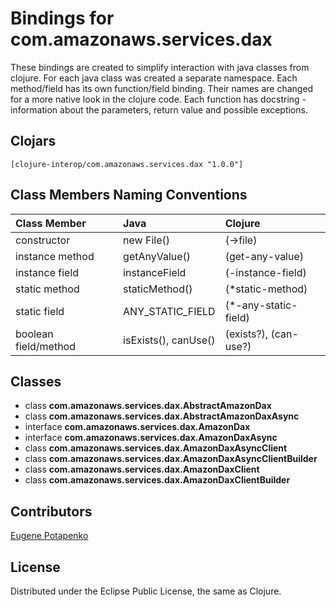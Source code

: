# Bindings for com.amazonaws.services.dax

These bindings are created to simplify interaction with java classes from clojure.
For each java class was created a separate namespace.
Each method/field has its own function/field binding.
Their names are changed for a more native look in the clojure code. Each function has docstring - information about the parameters, return value and possible exceptions.

## Clojars

```
[clojure-interop/com.amazonaws.services.dax "1.0.0"]
```

## Class Members Naming Conventions

| Class Member | Java | Clojure |
|:--|:--|:--|
| constructor | new File() | (->file) |
| instance method | getAnyValue() | (get-any-value) |
| instance field | instanceField | (-instance-field) |
| static method | staticMethod() | (*static-method) |
| static field | ANY_STATIC_FIELD | (*-any-static-field) |
| boolean field/method | isExists(), canUse() | (exists?), (can-use?) |

## Classes

- class **com.amazonaws.services.dax.AbstractAmazonDax**
- class **com.amazonaws.services.dax.AbstractAmazonDaxAsync**
- interface **com.amazonaws.services.dax.AmazonDax**
- interface **com.amazonaws.services.dax.AmazonDaxAsync**
- class **com.amazonaws.services.dax.AmazonDaxAsyncClient**
- class **com.amazonaws.services.dax.AmazonDaxAsyncClientBuilder**
- class **com.amazonaws.services.dax.AmazonDaxClient**
- class **com.amazonaws.services.dax.AmazonDaxClientBuilder**

## Contributors

[Eugene Potapenko](https://github.com/potapenko/)

## License

Distributed under the Eclipse Public License, the same as Clojure.
